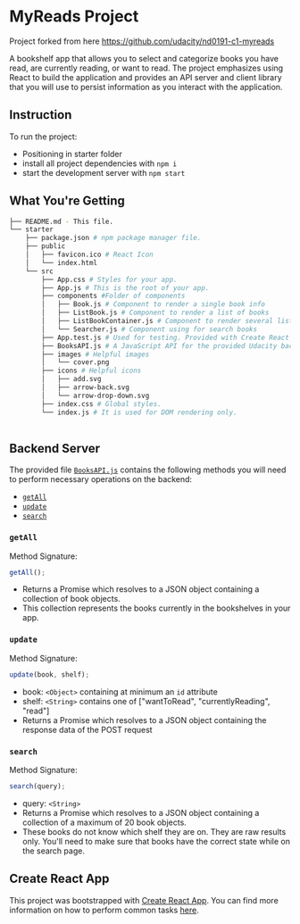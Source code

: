 # MyReads Project

Project forked from here https://github.com/udacity/nd0191-c1-myreads 

A bookshelf app that allows you to select and categorize books you have read, are currently reading, or want to read. The project emphasizes using React to build the application and provides an API server and client library that you will use to persist information as you interact with the application.

## Instruction

To run the project:

- Positioning in starter folder
- install all project dependencies with `npm i`
- start the development server with `npm start`

## What You're Getting

```bash
├── README.md - This file.
└── starter
	├── package.json # npm package manager file.
	├── public
	│   ├── favicon.ico # React Icon
	│   └── index.html
	└── src
		├── App.css # Styles for your app. 
		├── App.js # This is the root of your app. 
		├── components #Folder of components
		│   ├── Book.js # Component to render a single book info
		│	├── ListBook.js # Component to render a list of books
		│	├── ListBookContainer.js # Component to render several list of books
		│   └── Searcher.js # Component using for search books
		├── App.test.js # Used for testing. Provided with Create React App. 
		├── BooksAPI.js # A JavaScript API for the provided Udacity backend. Instructions for the methods are below.
		├── images # Helpful images 
		│   └── cover.png
		├── icons # Helpful icons
		│   ├── add.svg
		│   ├── arrow-back.svg
		│   └── arrow-drop-down.svg
		├── index.css # Global styles.
		└── index.js # It is used for DOM rendering only.
	
```

## Backend Server

The provided file [`BooksAPI.js`](src/BooksAPI.js) contains the following methods you will need to perform necessary operations on the backend:

- [`getAll`](#getall)
- [`update`](#update)
- [`search`](#search)

### `getAll`

Method Signature:

```js
getAll();
```

- Returns a Promise which resolves to a JSON object containing a collection of book objects.
- This collection represents the books currently in the bookshelves in your app.

### `update`

Method Signature:

```js
update(book, shelf);
```

- book: `<Object>` containing at minimum an `id` attribute
- shelf: `<String>` contains one of ["wantToRead", "currentlyReading", "read"]
- Returns a Promise which resolves to a JSON object containing the response data of the POST request

### `search`

Method Signature:

```js
search(query);
```

- query: `<String>`
- Returns a Promise which resolves to a JSON object containing a collection of a maximum of 20 book objects.
- These books do not know which shelf they are on. They are raw results only. You'll need to make sure that books have the correct state while on the search page.


## Create React App

This project was bootstrapped with [Create React App](https://github.com/facebook/create-react-app). You can find more information on how to perform common tasks [here](https://github.com/facebook/create-react-app/blob/main/packages/cra-template/template/README.md).

